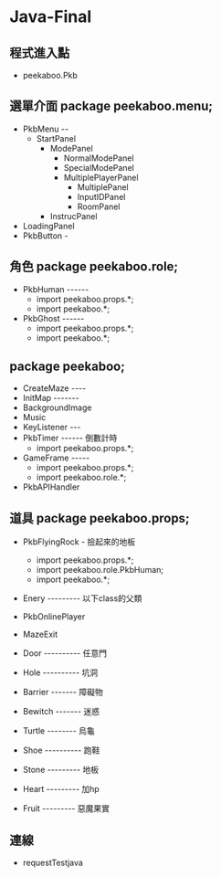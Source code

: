 # Java-Final

## 程式進入點
* peekaboo.Pkb

## 選單介面 package peekaboo.menu;
* PkbMenu -- 
    * StartPanel
        * ModePanel
            * NormalModePanel
            * SpecialModePanel
            * MultiplePlayerPanel
                * MultiplePanel
                * InputIDPanel
                * RoomPanel
        * InstrucPanel
* LoadingPanel
* PkbButton -

## 角色 package peekaboo.role;
* PkbHuman ------
    + import peekaboo.props.*;
    + import peekaboo.*;
* PkbGhost ------
    + import peekaboo.props.*;
    + import peekaboo.*;

## package peekaboo;
* CreateMaze ----
* InitMap -------
* BackgroundImage 
* Music
* KeyListener --- 
* PkbTimer ------ 倒數計時
    + import peekaboo.props.*;
* GameFrame ----- 
    + import peekaboo.props.*;
    + import peekaboo.role.*;
* PkbAPIHandler

## 道具 package peekaboo.props;
* PkbFlyingRock - 撿起來的地板
    + import peekaboo.props.*;
    + import peekaboo.role.PkbHuman;
    + import peekaboo.*;

* Enery --------- 以下class的父類
* PkbOnlinePlayer
* MazeExit
* Door ---------- 任意門
* Hole ---------- 坑洞
* Barrier ------- 障礙物
* Bewitch ------- 迷惑
* Turtle -------- 烏龜
* Shoe ---------- 跑鞋
* Stone --------- 地板
* Heart --------- 加hp
* Fruit --------- 惡魔果實

## 連線
* requestTestjava